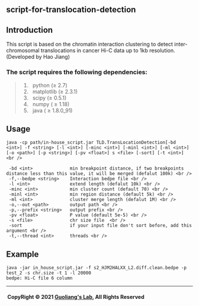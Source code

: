 ## script-for-translocation-detection
## Introduction
This script is based on the chromatin interaction clustering to detect inter-chromosomal translocations in cancer Hi-C data up to 1kb resolution. 
(Developed by Hao Jiang)            
### The script requires the following dependencies:
> 1) &nbsp; python (≥ 2.7) <br />
> 2) &nbsp; matplotlib (≥ 2.3.1) <br /> 
> 3) &nbsp; scipy  (≥ 0.5.1)<br />
> 4) &nbsp; numpy ( ≥ 1.18) <br />
> 5) &nbsp; java ( ≥ 1.8.0_91) <br /> 
## Usage
    java -cp path/in-house_script.jar TLD.TransLocationDetection[-bd <int>] -f <string> [-l <int>] [-minc <int>] [-minl <int>] [-ml <int>] [-o <path>] [-p <string>] [-pv <float>] s <file> [-sort] [-t <int>] <br />   
    
     -bd <int>              min breakpoint distance, if two breakpoints distance less than this value, it will be merged (defalut 100k) <br />
     -f,--bedpe <string>    Interaction bedpe file <br />
     -l <int>               extend length (defalut 10k) <br />
     -minc <int>            min cluster count (default 70) <br />
     -minl <int>            min region distance (default 5k) <br />
     -ml <int>              cluster merge length (defalut 1M) <br />
     -o,--out <path>        output path <br />
     -p,--prefix <string>   output prefix <br />
     -pv <float>            P value (default 5e-5) <br />
     -s <file>              chr size file  <br />
     -sort                  if your input file don't sort before, add this argument <br />
     -t,--thread <int>      threads <br />   
    
## Example   
    java -jar in_house_script.jar -f s2_HJM2HALXX_L2.diff.clean.bedpe -p test_2 -s chr.size -t 1 -l 20000
    bedpe: Hi-C file 6 column 
-----------------------------------------------------------------------------------------------------------------
#### &nbsp;CopyRight &#169; 2021 [Guoliang's Lab](http://glab.hzau.edu.cn/index.php), All Rights Reserved
